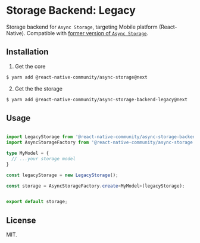# Storage Backend: Legacy

Storage backend for `Async Storage`, targeting Mobile platform (React-Native). Compatible with [former version of `Async Storage`](https://github.com/react-native-community/async-storage/tree/LEGACY/).

## Installation

1. Get the core

```bash
$ yarn add @react-native-community/async-storage@next
```

2. Get the the storage

```bash
$ yarn add @react-native-community/async-storage-backend-legacy@next
```


## Usage

```typescript

import LegacyStorage from '@react-native-community/async-storage-backend-legacy';
import AsyncStorageFactory from '@react-native-community/async-storage';

type MyModel = {
  // ...your storage model
}

const legacyStorage = new LegacyStorage();

const storage = AsyncStorageFactory.create<MyModel>(legacyStorage);


export default storage;
```

## License

MIT.
